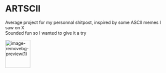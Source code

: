 # ARTSCII

Average project for my personnal shitpost, inspired by some ASCII memes I saw on X<br>
Sounded fun so I wanted to give it a try


<img width="80" height="90" alt="image-removebg-preview(1)" src="https://github.com/user-attachments/assets/eb35487c-6727-4c00-afb9-86a8d8dd2f78" />

